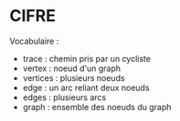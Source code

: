 # CIFRE

Vocabulaire : 
- trace : chemin pris par un cycliste
- vertex  : noeud d'un graph
- vertices : plusieurs noeuds
- edge : un arc reliant deux noeuds
- edges : plusieurs arcs
- graph : ensemble des noeuds du graph